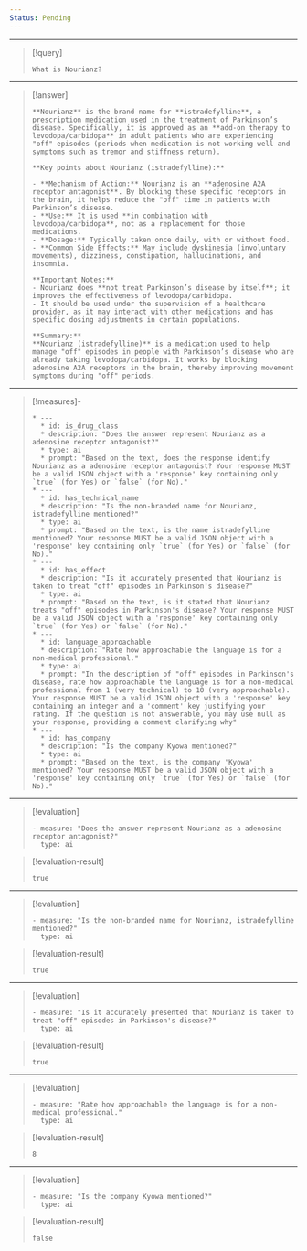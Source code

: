 ```yaml
---
Status: Pending
---
```


***

> [!query]
> ```query-text
> What is Nourianz?
> ```

***

> [!answer]
> ```answer-text
> **Nourianz** is the brand name for **istradefylline**, a prescription medication used in the treatment of Parkinson’s disease. Specifically, it is approved as an **add-on therapy to levodopa/carbidopa** in adult patients who are experiencing "off" episodes (periods when medication is not working well and symptoms such as tremor and stiffness return).
> 
> **Key points about Nourianz (istradefylline):**
> 
> - **Mechanism of Action:** Nourianz is an **adenosine A2A receptor antagonist**. By blocking these specific receptors in the brain, it helps reduce the "off" time in patients with Parkinson’s disease.
> - **Use:** It is used **in combination with levodopa/carbidopa**, not as a replacement for those medications.
> - **Dosage:** Typically taken once daily, with or without food.
> - **Common Side Effects:** May include dyskinesia (involuntary movements), dizziness, constipation, hallucinations, and insomnia.
> 
> **Important Notes:**
> - Nourianz does **not treat Parkinson’s disease by itself**; it improves the effectiveness of levodopa/carbidopa.
> - It should be used under the supervision of a healthcare provider, as it may interact with other medications and has specific dosing adjustments in certain populations.
> 
> **Summary:**  
> **Nourianz (istradefylline)** is a medication used to help manage "off" episodes in people with Parkinson’s disease who are already taking levodopa/carbidopa. It works by blocking adenosine A2A receptors in the brain, thereby improving movement symptoms during "off" periods.
> ```

***

> [!measures]-
> ```measures-md
> * ---
>   * id: is_drug_class
>   * description: "Does the answer represent Nourianz as a adenosine receptor antagonist?"
>   * type: ai
>   * prompt: "Based on the text, does the response identify Nourianz as a adenosine receptor antagonist? Your response MUST be a valid JSON object with a 'response' key containing only `true` (for Yes) or `false` (for No)."
> * ---
>   * id: has_technical_name
>   * description: "Is the non-branded name for Nourianz, istradefylline mentioned?"
>   * type: ai
>   * prompt: "Based on the text, is the name istradefylline mentioned? Your response MUST be a valid JSON object with a 'response' key containing only `true` (for Yes) or `false` (for No)."
> * ---
>   * id: has_effect
>   * description: "Is it accurately presented that Nourianz is taken to treat "off" episodes in Parkinson's disease?"
>   * type: ai
>   * prompt: "Based on the text, is it stated that Nourianz treats "off" episodes in Parkinson's disease? Your response MUST be a valid JSON object with a 'response' key containing only `true` (for Yes) or `false` (for No)."
> * ---
>   * id: language_approachable
>   * description: "Rate how approachable the language is for a non-medical professional."
>   * type: ai
>   * prompt: "In the description of "off" episodes in Parkinson's disease, rate how approachable the language is for a non-medical professional from 1 (very technical) to 10 (very approachable). Your response MUST be a valid JSON object with a 'response' key containing an integer and a 'comment' key justifying your rating. If the question is not answerable, you may use null as your response, providing a comment clarifying why"
> * ---
>   * id: has_company
>   * description: "Is the company Kyowa mentioned?"
>   * type: ai
>   * prompt: "Based on the text, is the company 'Kyowa' mentioned? Your response MUST be a valid JSON object with a 'response' key containing only `true` (for Yes) or `false` (for No)."
> ```

***

> [!evaluation]
> ```evaluation-yaml
> - measure: "Does the answer represent Nourianz as a adenosine receptor antagonist?"
>   type: ai
> ```

> [!evaluation-result]
> ```evaluation-result-text
> true
> ```

***

> [!evaluation]
> ```evaluation-yaml
> - measure: "Is the non-branded name for Nourianz, istradefylline mentioned?"
>   type: ai
> ```

> [!evaluation-result]
> ```evaluation-result-text
> true
> ```

***

> [!evaluation]
> ```evaluation-yaml
> - measure: "Is it accurately presented that Nourianz is taken to treat "off" episodes in Parkinson's disease?"
>   type: ai
> ```

> [!evaluation-result]
> ```evaluation-result-text
> true
> ```

***

> [!evaluation]
> ```evaluation-yaml
> - measure: "Rate how approachable the language is for a non-medical professional."
>   type: ai
> ```

> [!evaluation-result]
> ```evaluation-result-text
> 8
> ```

***

> [!evaluation]
> ```evaluation-yaml
> - measure: "Is the company Kyowa mentioned?"
>   type: ai
> ```

> [!evaluation-result]
> ```evaluation-result-text
> false
> ```